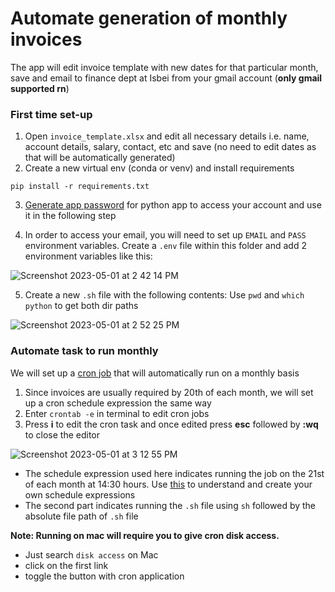 # Automate generation of monthly invoices

The app will edit invoice template with new dates for that particular month, save and email to finance dept at Isbei from your gmail account (**only gmail supported rn**)

### First time set-up
1. Open `invoice_template.xlsx` and edit all necessary details i.e. name, account details, salary, contact, etc and save (no need to edit dates as that will be automatically generated)
2. Create a new virtual env (conda or venv) and install requirements
```
pip install -r requirements.txt
```
3. [Generate app password](https://support.google.com/accounts/answer/185833?hl=en) for python app to access your account and use it in the following step

4. In order to access your email, you will need to set up `EMAIL` and `PASS` environment variables. Create a `.env` file within this folder and add 2 environment variables like this:

![Screenshot 2023-05-01 at 2 42 14 PM](https://user-images.githubusercontent.com/101942585/235436507-8ac95172-07f8-48f2-b994-668856e08e94.png)

5. Create a new `.sh` file with the following contents:
  Use `pwd` and `which python` to get both dir paths

![Screenshot 2023-05-01 at 2 52 25 PM](https://user-images.githubusercontent.com/101942585/235437840-9c648b30-46b3-4e4f-8a35-8c4a37cd771c.png)


### Automate task to run monthly

We will set up a [cron job](https://www.hostinger.com/tutorials/cron-job) that will automatically run on a monthly basis

1. Since invoices are usually required by 20th of each month, we will set up a cron schedule expression the same way
2. Enter `crontab -e` in terminal to edit cron jobs
3. Press **i** to edit the cron task and once edited press **esc** followed by **:wq** to close the editor

![Screenshot 2023-05-01 at 3 12 55 PM](https://user-images.githubusercontent.com/101942585/235439586-12c0ec02-1e79-4dca-b8b9-84d8e17fc631.png)

- The schedule expression used here indicates running the job on the 21st of each month at 14:30 hours. Use [this](https://crontab.guru) to understand and create your own schedule expressions
- The second part indicates running the `.sh` file using `sh` followed by the absolute file path of `.sh` file

**Note: Running on mac will require you to give cron disk access.**
- Just search `disk access` on Mac
- click on the first link
- toggle the button with cron application
